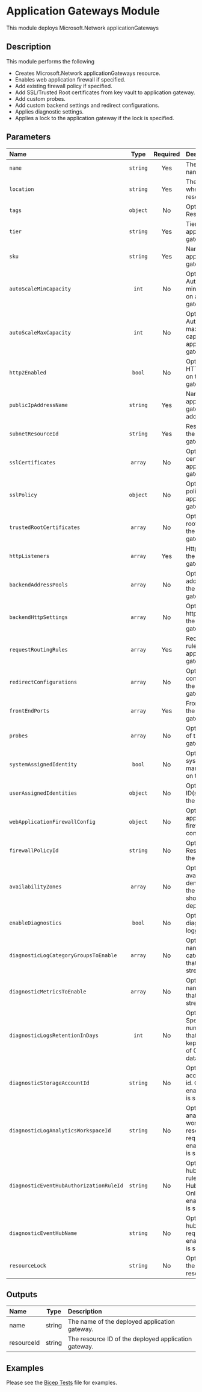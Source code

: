 # Application Gateways Module

This module deploys Microsoft.Network applicationGateways

## Description

This module performs the following

- Creates Microsoft.Network applicationGateways resource.
- Enables web application firewall if specified.
- Add existing firewall policy if specified.
- Add SSL/Trusted Root certificates from key vault to application gateway.
- Add custom probes.
- Add custom backend settings and redirect configurations.
- Applies diagnostic settings.
- Applies a lock to the application gateway if the lock is specified.

## Parameters

| Name                                    | Type     | Required | Description                                                                                                             |
| :-------------------------------------- | :------: | :------: | :---------------------------------------------------------------------------------------------------------------------- |
| `name`                                  | `string` | Yes      | The resource name.                                                                                                      |
| `location`                              | `string` | Yes      | The geo-location where the resource lives.                                                                              |
| `tags`                                  | `object` | No       | Optional. Resource tags.                                                                                                |
| `tier`                                  | `string` | Yes      | Tier of an application gateway.                                                                                         |
| `sku`                                   | `string` | Yes      | Name of an application gateway SKU.                                                                                     |
| `autoScaleMinCapacity`                  | `int`    | No       | Optional. Autoscale minimum capacity on application gateway resource.                                                   |
| `autoScaleMaxCapacity`                  | `int`    | No       | Optional. Autoscale maximum capacity on application gateway resource.                                                   |
| `http2Enabled`                          | `bool`   | No       | Optional. Whether HTTP2 is enabled on the application gateway resource.                                                 |
| `publicIpAddressName`                   | `string` | Yes      | Name of the application gateway public IP address.                                                                      |
| `subnetResourceId`                      | `string` | Yes      | Resource ID of the application gateway subnet.                                                                          |
| `sslCertificates`                       | `array`  | No       | Optional. SSL certificates of the application gateway resource.                                                         |
| `sslPolicy`                             | `object` | No       | Optional. SSL policy of the application gateway resource.                                                               |
| `trustedRootCertificates`               | `array`  | No       | Optional. Trusted root certificates of the application gateway resource.                                                |
| `httpListeners`                         | `array`  | Yes      | Http listeners of the application gateway resource.                                                                     |
| `backendAddressPools`                   | `array`  | No       | Optional. Backend address pool of the application gateway resource.                                                     |
| `backendHttpSettings`                   | `array`  | No       | Optional. Backend http settings of the application gateway resource.                                                    |
| `requestRoutingRules`                   | `array`  | Yes      | Request routing rules of the application gateway resource.                                                              |
| `redirectConfigurations`                | `array`  | No       | Optional. Redirect configurations of the application gateway resource.                                                  |
| `frontEndPorts`                         | `array`  | Yes      | Frontend ports of the application gateway resource.                                                                     |
| `probes`                                | `array`  | No       | Optional. Probes of the application gateway resource.                                                                   |
| `systemAssignedIdentity`                | `bool`   | No       | Optional. Enables system assigned managed identity on the resource.                                                     |
| `userAssignedIdentities`                | `object` | No       | Optional. The ID(s) to assign to the resource.                                                                          |
| `webApplicationFirewallConfig`          | `object` | No       | Optional. Web application firewall configuration.                                                                       |
| `firewallPolicyId`                      | `string` | No       | Optional. Resource ID of the firewall policy.                                                                           |
| `availabilityZones`                     | `array`  | No       | Optional. A list of availability zones denoting where the resource should be deployed.                                  |
| `enableDiagnostics`                     | `bool`   | No       | Optional. Enable diagnostic logging.                                                                                    |
| `diagnosticLogCategoryGroupsToEnable`   | `array`  | No       | Optional. The name of log category groups that will be streamed.                                                        |
| `diagnosticMetricsToEnable`             | `array`  | No       | Optional. The name of metrics that will be streamed.                                                                    |
| `diagnosticLogsRetentionInDays`         | `int`    | No       | Optional. Specifies the number of days that logs will be kept for; a value of 0 will retain data indefinitely.          |
| `diagnosticStorageAccountId`            | `string` | No       | Optional. Storage account resource id. Only required if enableDiagnostics is set to true.                               |
| `diagnosticLogAnalyticsWorkspaceId`     | `string` | No       | Optional. Log analytics workspace resource id. Only required if enableDiagnostics is set to true.                       |
| `diagnosticEventHubAuthorizationRuleId` | `string` | No       | Optional. Event hub authorization rule for the Event Hubs namespace. Only required if enableDiagnostics is set to true. |
| `diagnosticEventHubName`                | `string` | No       | Optional. Event hub name. Only required if enableDiagnostics is set to true.                                            |
| `resourceLock`                          | `string` | No       | Optional. Specify the type of resource lock.                                                                            |

## Outputs

| Name       | Type   | Description                                          |
| :--------- | :----: | :--------------------------------------------------- |
| name       | string | The name of the deployed application gateway.        |
| resourceId | string | The resource ID of the deployed application gateway. |

## Examples

Please see the [Bicep Tests](test/main.test.bicep) file for examples.